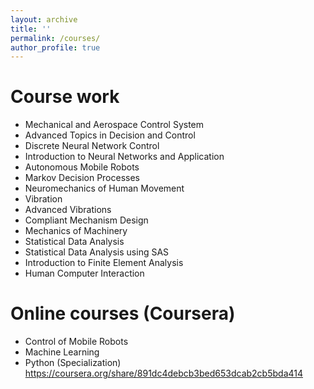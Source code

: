 ```yaml
---
layout: archive
title: ''
permalink: /courses/
author_profile: true
---
```


# Course work
* Mechanical and Aerospace Control System 
* Advanced Topics in Decision and Control
* Discrete Neural Network Control
* Introduction to Neural Networks and Application
* Autonomous Mobile Robots
* Markov Decision Processes
* Neuromechanics of Human Movement
* Vibration
* Advanced Vibrations
* Compliant Mechanism Design
* Mechanics of Machinery
* Statistical Data Analysis
* Statistical Data Analysis using SAS
* Introduction to Finite Element Analysis
* Human Computer Interaction

# Online courses (Coursera)
* Control of Mobile Robots
* Machine Learning
* Python (Specialization) https://coursera.org/share/891dc4debcb3bed653dcab2cb5bda414
